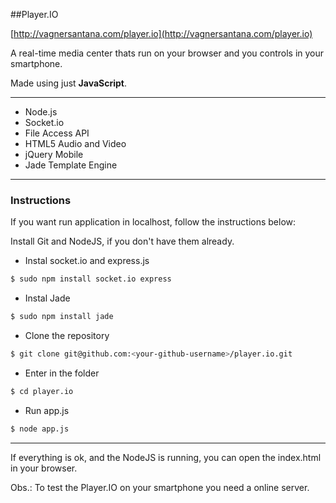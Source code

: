 ##Player.IO

[http://vagnersantana.com/player.io](http://vagnersantana.com/player.io)

A real-time media center thats run on your browser and you controls in your smartphone.
 
Made using just **JavaScript**.

---

- Node.js
- Socket.io
- File Access API
- HTML5 Audio and Video
- jQuery Mobile 
- Jade Template Engine

---
### Instructions
 
If you want run application in localhost, follow the instructions below:

Install Git and NodeJS, if you don't have them already.

- Instal socket.io and express.js

```bash
$ sudo npm install socket.io express
```

- Instal Jade

```bash
$ sudo npm install jade
```

- Clone the repository

```bash
$ git clone git@github.com:<your-github-username>/player.io.git
```

- Enter in the folder

```bash
$ cd player.io
```

- Run app.js

```bash
$ node app.js
```

---

If everything is ok, and the NodeJS is running, you can open the index.html in your browser.


Obs.: To test the Player.IO on your smartphone you need a online server.